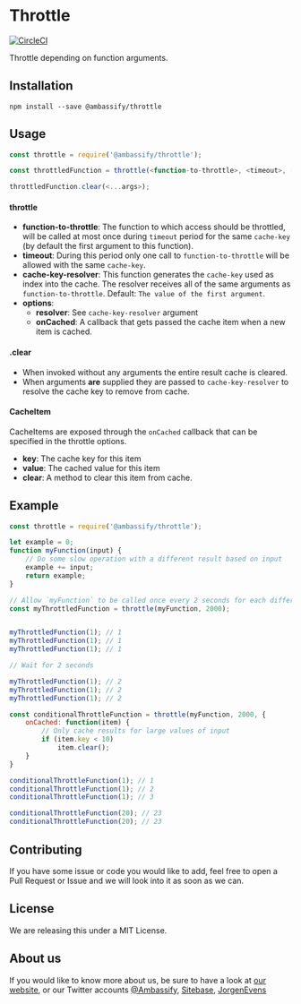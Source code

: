 # Throttle

[![CircleCI](https://circleci.com/gh/ambassify/throttle.svg?style=svg&circle-token=8907f8b5ae62aab17b3ee1a1077bd1528c0cecb6)](https://circleci.com/gh/ambassify/throttle)

Throttle depending on function arguments.

## Installation

```shell
npm install --save @ambassify/throttle
```

## Usage

```javascript
const throttle = require('@ambassify/throttle');

const throttledFunction = throttle(<function-to-throttle>, <timeout>, [<cache-key-resolver> | <options>]);

throttledFunction.clear(<...args>);
```

#### throttle

- **function-to-throttle**: The function to which access should be throttled, will be called at most once during `timeout` period for the same `cache-key` (by default the first argument to this function).
- **timeout**: During this period only one call to `function-to-throttle` will be allowed with the same `cache-key`.
- **cache-key-resolver**: This function generates the `cache-key` used as index into the cache. The resolver receives all of the same arguments as `function-to-throttle`. Default: `The value of the first argument`.
- **options**:
  - **resolver**: See `cache-key-resolver` argument
  - **onCached**: A callback that gets passed the cache item when a new item is cached.

#### .clear

- When invoked without any arguments the entire result cache is cleared.
- When arguments **are** supplied they are passed to `cache-key-resolver` to resolve the cache key to remove from cache.


#### CacheItem

CacheItems are exposed through the `onCached` callback that can be specified in the throttle options.

- **key**: The cache key for this item
- **value**: The cached value for this item
- **clear**: A method to clear this item from cache.

## Example

```javascript
const throttle = require('@ambassify/throttle');

let example = 0;
function myFunction(input) {
    // Do some slow operation with a different result based on input
    example += input;
    return example;
}

// Allow `myFunction` to be called once every 2 seconds for each different `input`.
const myThrottledFunction = throttle(myFunction, 2000);


myThrottledFunction(1); // 1
myThrottledFunction(1); // 1
myThrottledFunction(1); // 1

// Wait for 2 seconds

myThrottledFunction(1); // 2
myThrottledFunction(1); // 2
myThrottledFunction(1); // 2

const conditionalThrottleFunction = throttle(myFunction, 2000, {
    onCached: function(item) {
        // Only cache results for large values of input
        if (item.key < 10)
            item.clear();
    }
}

conditionalThrottleFunction(1); // 1
conditionalThrottleFunction(1); // 2
conditionalThrottleFunction(1); // 3

conditionalThrottleFunction(20); // 23
conditionalThrottleFunction(20); // 23
```

## Contributing

If you have some issue or code you would like to add, feel free to open a Pull Request or Issue and we will look into it as soon as we can.

## License

We are releasing this under a MIT License.

## About us

If you would like to know more about us, be sure to have a look at [our website](https://www.ambassify.com), or our Twitter accounts [@Ambassify](https://twitter.com/Ambassify), [Sitebase](https://twitter.com/Sitebase), [JorgenEvens](https://twitter.com/JorgenEvens)
